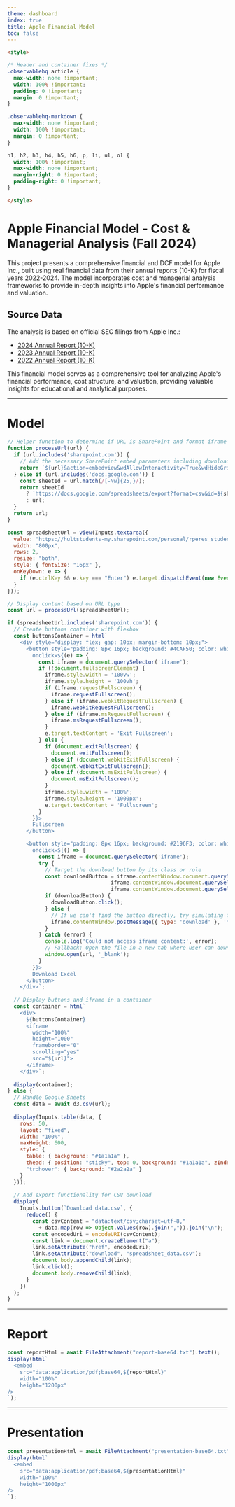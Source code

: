 ```yaml
---
theme: dashboard
index: true
title: Apple Financial Model
toc: false
---
```


```html
<style>

/* Header and container fixes */
.observablehq article {
  max-width: none !important;
  width: 100% !important;
  padding: 0 !important;
  margin: 0 !important;
}

.observablehq-markdown {
  max-width: none !important;
  width: 100% !important;
  margin: 0 !important;
}

h1, h2, h3, h4, h5, h6, p, li, ul, ol {
  width: 100% !important;
  max-width: none !important;
  margin-right: 0 !important;
  padding-right: 0 !important;
}

</style>
```

# Apple Financial Model - Cost & Managerial Analysis (Fall 2024)

This project presents a comprehensive financial and DCF model for Apple Inc., built using real financial data from their annual reports (10-K) for fiscal years 2022-2024. The model incorporates cost and managerial analysis frameworks to provide in-depth insights into Apple's financial performance and valuation.

## Source Data
The analysis is based on official SEC filings from Apple Inc.:
- [2024 Annual Report (10-K)](https://investor.apple.com/sec-filings/sec-filings-details/default.aspx?FilingId=17933082)
- [2023 Annual Report (10-K)](https://investor.apple.com/sec-filings/sec-filings-details/default.aspx?FilingId=17028298)
- [2022 Annual Report (10-K)](https://investor.apple.com/sec-filings/sec-filings-details/default.aspx?FilingId=16157374)

<!-- ## Model Components
The financial model is structured into three main sections:

### 1. Summary
- Key financial metrics and performance indicators
- Historical trend analysis
- Comparative performance evaluation
- Executive summary of findings

### 2. Assumptions
- Revenue growth projections
- Cost structure analysis
- Operating margin forecasts
- Capital expenditure estimates
- Working capital requirements
- Terminal value calculations

### 3. Model
- Detailed financial statements (Income Statement, Balance Sheet, Cash Flow)
- DCF valuation analysis
- Cost allocation and variance analysis
- Sensitivity analysis and scenario modeling
- Key performance indicators (KPIs) -->

This financial model serves as a comprehensive tool for analyzing Apple's financial performance, cost structure, and valuation, providing valuable insights for educational and analytical purposes.

---

# Model

```js
// Helper function to determine if URL is SharePoint and format iframe URL if needed
function processUrl(url) {
  if (url.includes('sharepoint.com')) {
    // Add the necessary SharePoint embed parameters including download button
    return `${url}&action=embedview&wdAllowInteractivity=True&wdHideGridlines=True&wdDownloadButton=True&wdInConfigurator=True&edesNext=false&resen=false`;
  } else if (url.includes('docs.google.com')) {
    const sheetId = url.match(/[-\w]{25,}/);
    return sheetId 
      ? `https://docs.google.com/spreadsheets/export?format=csv&id=${sheetId[0]}`
      : url;
  }
  return url;
}

const spreadsheetUrl = view(Inputs.textarea({
  value: "https://hultstudents-my.sharepoint.com/personal/rperes_student_hult_edu/_layouts/15/Doc.aspx?sourcedoc={29ffabe6-324a-4303-aeba-c924a5aca801}",
  width: "800px",
  rows: 2,
  resize: "both",
  style: { fontSize: "16px" },
  onKeyDown: e => {
    if (e.ctrlKey && e.key === "Enter") e.target.dispatchEvent(new Event("input"));
  }
}));
```

```js
// Display content based on URL type
const url = processUrl(spreadsheetUrl);

if (spreadsheetUrl.includes('sharepoint.com')) {
  // Create buttons container with flexbox
  const buttonsContainer = html`
    <div style="display: flex; gap: 10px; margin-bottom: 10px;">
      <button style="padding: 8px 16px; background: #4CAF50; color: white; border: none; border-radius: 4px; cursor: pointer;"
        onclick=${(e) => {
          const iframe = document.querySelector('iframe');
          if (!document.fullscreenElement) {
            iframe.style.width = '100vw';
            iframe.style.height = '100vh';
            if (iframe.requestFullscreen) {
              iframe.requestFullscreen();
            } else if (iframe.webkitRequestFullscreen) {
              iframe.webkitRequestFullscreen();
            } else if (iframe.msRequestFullscreen) {
              iframe.msRequestFullscreen();
            }
            e.target.textContent = 'Exit Fullscreen';
          } else {
            if (document.exitFullscreen) {
              document.exitFullscreen();
            } else if (document.webkitExitFullscreen) {
              document.webkitExitFullscreen();
            } else if (document.msExitFullscreen) {
              document.msExitFullscreen();
            }
            iframe.style.width = '100%';
            iframe.style.height = '1000px';
            e.target.textContent = 'Fullscreen';
          }
        }}>
        Fullscreen
      </button>

      <button style="padding: 8px 16px; background: #2196F3; color: white; border: none; border-radius: 4px; cursor: pointer;"
        onclick=${() => {
          const iframe = document.querySelector('iframe');
          try {
            // Target the download button by its class or role
            const downloadButton = iframe.contentWindow.document.querySelector('button[title="Download a copy"]') ||
                                 iframe.contentWindow.document.querySelector('.DownloadButtonWrapper') ||
                                 iframe.contentWindow.document.querySelector('[data-automation-id="download-button"]');
            if (downloadButton) {
              downloadButton.click();
            } else {
              // If we can't find the button directly, try simulating the keyboard shortcut
              iframe.contentWindow.postMessage({ type: 'download' }, '*');
            }
          } catch (error) {
            console.log('Could not access iframe content:', error);
            // Fallback: Open the file in a new tab where user can download
            window.open(url, '_blank');
          }
        }}>
        Download Excel
      </button>
    </div>`;
  
  // Display buttons and iframe in a container
  const container = html`
    <div>
      ${buttonsContainer}
      <iframe 
        width="100%" 
        height="1000" 
        frameborder="0" 
        scrolling="yes" 
        src="${url}">
      </iframe>
    </div>`;
  
  display(container);
} else {
  // Handle Google Sheets
  const data = await d3.csv(url);
  
  display(Inputs.table(data, {
    rows: 50,
    layout: "fixed",
    width: "100%",
    maxHeight: 600,
    style: {
      table: { background: "#1a1a1a" },
      thead: { position: "sticky", top: 0, background: "#1a1a1a", zIndex: 1 },
      "tr:hover": { background: "#2a2a2a" }
    }
  }));
  
  // Add export functionality for CSV download
  display(
    Inputs.button(`Download data.csv`, {
      reduce() {
        const csvContent = "data:text/csv;charset=utf-8," 
          + data.map(row => Object.values(row).join(",")).join("\n");
        const encodedUri = encodeURI(csvContent);
        const link = document.createElement("a");
        link.setAttribute("href", encodedUri);
        link.setAttribute("download", "spreadsheet_data.csv");
        document.body.appendChild(link);
        link.click();
        document.body.removeChild(link);
      }
    })
  );
}
```
---

# Report

```js
const reportHtml = await FileAttachment("report-base64.txt").text();
display(html`
  <embed 
    src="data:application/pdf;base64,${reportHtml}" 
    width="100%" 
    height="1200px"
/>
`);
```

---

# Presentation

```js
const presentationHtml = await FileAttachment("presentation-base64.txt").text();
display(html`
  <embed 
    src="data:application/pdf;base64,${presentationHtml}" 
    width="100%" 
    height="1000px"
/>
`);
```